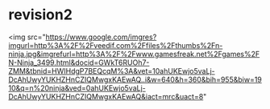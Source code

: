 # revision2
<img src="https://www.google.com/imgres?imgurl=http%3A%2F%2Fveedif.com%2Ffiles%2Fthumbs%2Fn-ninja.jpg&imgrefurl=http%3A%2F%2Fwww.gamesfreak.net%2Fgames%2FN-Ninja_3499.html&docid=GWkT6RUOh7-ZMM&tbnid=HWIHdgP7BEQcqM%3A&vet=10ahUKEwjo5vaLj-DcAhUwyYUKHZHnCZIQMwgxKAEwAQ..i&w=640&h=360&bih=955&biw=1910&q=n%20ninja&ved=0ahUKEwjo5vaLj-DcAhUwyYUKHZHnCZIQMwgxKAEwAQ&iact=mrc&uact=8" 
